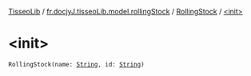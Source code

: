 [TisseoLib](../../index.md) / [fr.docjyJ.tisseoLib.model.rollingStock](../index.md) / [RollingStock](index.md) / [&lt;init&gt;](./-init-.md)

# &lt;init&gt;

`RollingStock(name: `[`String`](https://kotlinlang.org/api/latest/jvm/stdlib/kotlin/-string/index.html)`, id: `[`String`](https://kotlinlang.org/api/latest/jvm/stdlib/kotlin/-string/index.html)`)`